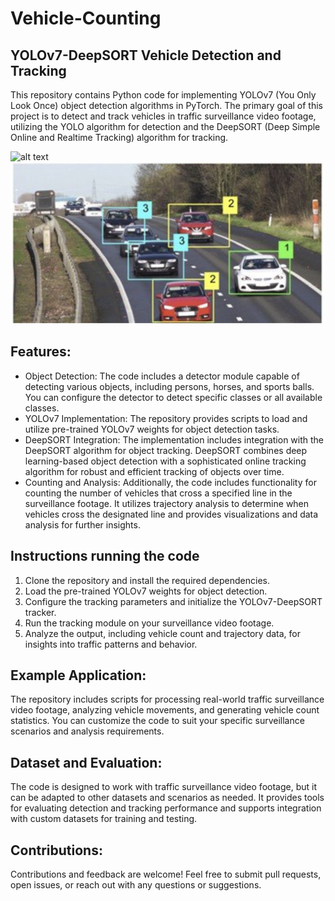 # Vehicle-Counting

## YOLOv7-DeepSORT Vehicle Detection and Tracking
This repository contains Python code for implementing YOLOv7 (You Only Look Once) object detection algorithms in PyTorch. The primary goal of this project is to detect and track vehicles in traffic surveillance video footage, utilizing the YOLO algorithm for detection and the DeepSORT (Deep Simple Online and Realtime Tracking) algorithm for tracking.

![alt text](https://github.com/IsaiasNegassi/Vehicle-Counting/blob/main/photo2.png)
![alt text](https://github.com/IsaiasNegassi/Vehicle-Counting/blob/main/photo1.png)


## Features:
* Object Detection: The code includes a detector module capable of detecting various objects, including persons, horses, and sports balls. You can configure the detector to detect specific classes or all available classes.
* YOLOv7 Implementation: The repository provides scripts to load and utilize pre-trained YOLOv7 weights for object detection tasks.
* DeepSORT Integration: The implementation includes integration with the DeepSORT algorithm for object tracking. DeepSORT combines deep learning-based object detection with a sophisticated online tracking algorithm for robust and efficient tracking of objects over time.
* Counting and Analysis: Additionally, the code includes functionality for counting the number of vehicles that cross a specified line in the surveillance footage. It utilizes trajectory analysis to determine when vehicles cross the designated line and provides visualizations and data analysis for further insights.

## Instructions running the code
1. Clone the repository and install the required dependencies.
2. Load the pre-trained YOLOv7 weights for object detection.
3. Configure the tracking parameters and initialize the YOLOv7-DeepSORT tracker.
4. Run the tracking module on your surveillance video footage.
5. Analyze the output, including vehicle count and trajectory data, for insights into traffic patterns and behavior.

## Example Application:
The repository includes scripts for processing real-world traffic surveillance video footage, analyzing vehicle movements, and generating vehicle count statistics. You can customize the code to suit your specific surveillance scenarios and analysis requirements.

## Dataset and Evaluation:
The code is designed to work with traffic surveillance video footage, but it can be adapted to other datasets and scenarios as needed. It provides tools for evaluating detection and tracking performance and supports integration with custom datasets for training and testing.
## Contributions:
Contributions and feedback are welcome! Feel free to submit pull requests, open issues, or reach out with any questions or suggestions.
